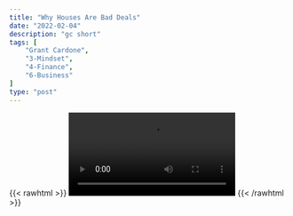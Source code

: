 ```yaml
---
title: "Why Houses Are Bad Deals"
date: "2022-02-04"
description: "gc short"
tags: [
    "Grant Cardone",
    "3-Mindset",
    "4-Finance",
    "6-Business"
]
type: "post"
---
```

{{< rawhtml >}}
    <video width="auto" height="auto" controls>
        <source src="https://clips.dev00ps.com/Grant%20Cardone/Don39t%20buy%20where%20you%20live%20shorts.mp4" type="video/mp4"> 
    </video>
{{< /rawhtml >}}